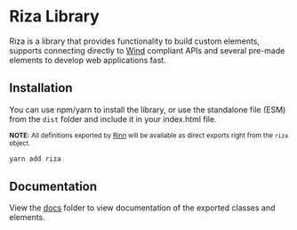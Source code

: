 # Riza Library

Riza is a library that provides functionality to build custom elements, supports connecting directly to [Wind](https://github.com/rsthn/rose-core/blob/master/Wind.md) compliant APIs and several pre-made elements to develop web applications fast.

## Installation

You can use npm/yarn to install the library, or use the standalone file (ESM) from the `dist` folder and include it in your index.html file.

<small>**NOTE:** All definitions exported by [Rinn](https://github.com/rsthn/rinn/) will be available as direct exports right from the `riza` object.</small>

```sh
yarn add riza
```

## Documentation

View the [docs](./docs/README.md) folder to view documentation of the exported classes and elements.
